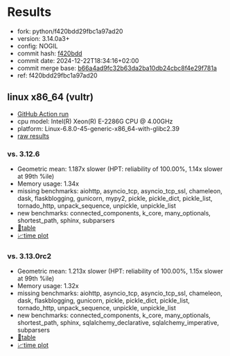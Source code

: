 # Results

- fork: python/f420bdd29fbc1a97ad20
- version: 3.14.0a3+
- config: NOGIL
- commit hash: [f420bdd](https://github.com/python/cpython/commit/f420bdd)
- commit date: 2024-12-22T18:34:16+02:00
- commit merge base: [b66a4ad9fc32b63da2ba10db24cbc8f4e29f781a](https://github.com/python/cpython/commit/b66a4ad9fc32b63da2ba10db24cbc8f4e29f781a)
- ref: f420bdd29fbc1a97ad20

## linux x86_64 (vultr)

- [GitHub Action run](https://github.com/facebookexperimental/free-threading-benchmarking/actions/runs/12456412425)
- cpu model: Intel(R) Xeon(R) E-2286G CPU @ 4.00GHz
- platform: Linux-6.8.0-45-generic-x86_64-with-glibc2.39
- [raw results](bm-20241222-vultr-x86_64-python-f420bdd29fbc1a97ad20-3.14.0a3%2B-f420bdd.json)

### vs. 3.12.6

- Geometric mean: 1.187x slower (HPT: reliability of 100.00%, 1.14x slower at 99th %ile)
- Memory usage: 1.34x
- missing benchmarks: aiohttp, asyncio_tcp, asyncio_tcp_ssl, chameleon, dask, flaskblogging, gunicorn, mypy2, pickle, pickle_dict, pickle_list, tornado_http, unpack_sequence, unpickle, unpickle_list
- new benchmarks: connected_components, k_core, many_optionals, shortest_path, sphinx, subparsers
- [📄table](bm-20241222-vultr-x86_64-python-f420bdd29fbc1a97ad20-3.14.0a3%2B-f420bdd-vs-3.12.6.md)
- [📈time plot](bm-20241222-vultr-x86_64-python-f420bdd29fbc1a97ad20-3.14.0a3%2B-f420bdd-vs-3.12.6.svg)

### vs. 3.13.0rc2

- Geometric mean: 1.213x slower (HPT: reliability of 100.00%, 1.15x slower at 99th %ile)
- Memory usage: 1.32x
- missing benchmarks: aiohttp, asyncio_tcp, asyncio_tcp_ssl, chameleon, dask, flaskblogging, gunicorn, pickle, pickle_dict, pickle_list, tornado_http, unpack_sequence, unpickle, unpickle_list
- new benchmarks: connected_components, k_core, many_optionals, shortest_path, sphinx, sqlalchemy_declarative, sqlalchemy_imperative, subparsers
- [📄table](bm-20241222-vultr-x86_64-python-f420bdd29fbc1a97ad20-3.14.0a3%2B-f420bdd-vs-3.13.0rc2.md)
- [📈time plot](bm-20241222-vultr-x86_64-python-f420bdd29fbc1a97ad20-3.14.0a3%2B-f420bdd-vs-3.13.0rc2.svg)

